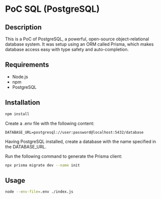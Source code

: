 # PoC SQL (PostgreSQL)

## Description

This is a PoC of PostgreSQL, a powerful, open-source object-relational database system.
It was setup using an ORM called Prisma, which makes database access easy with type safety and auto-completion.

## Requirements
- Node.js
- npm
- PostgreSQL

## Installation
```bash
npm install
```

Create a .env file with the following content:
```env
DATABASE_URL=postgresql://user:password@localhost:5432/database
```

Having PostgreSQL installed, create a database with the name specified in the DATABASE_URL.

Run the following command to generate the Prisma client:
```bash
npx prisma migrate dev --name init
```

## Usage
```bash
node --env-file=.env ./index.js
```
